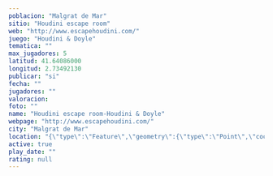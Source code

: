 ```yaml
---
poblacion: "Malgrat de Mar"
sitio: "Houdini escape room"
web: "http://www.escapehoudini.com/"
juego: "Houdini & Doyle"
tematica: ""
max_jugadores: 5
latitud: 41.64086000
longitud: 2.73492130
publicar: "si"
fecha: ""
jugadores: ""
valoracion: 
foto: ""
name: "Houdini escape room-Houdini & Doyle"
webpage: "http://www.escapehoudini.com/"
city: "Malgrat de Mar"
location: "{\"type\":\"Feature\",\"geometry\":{\"type\":\"Point\",\"coordinates\":[2.7349213,41.64086]}}"
active: true
play_date: ""
rating: null
---
```

